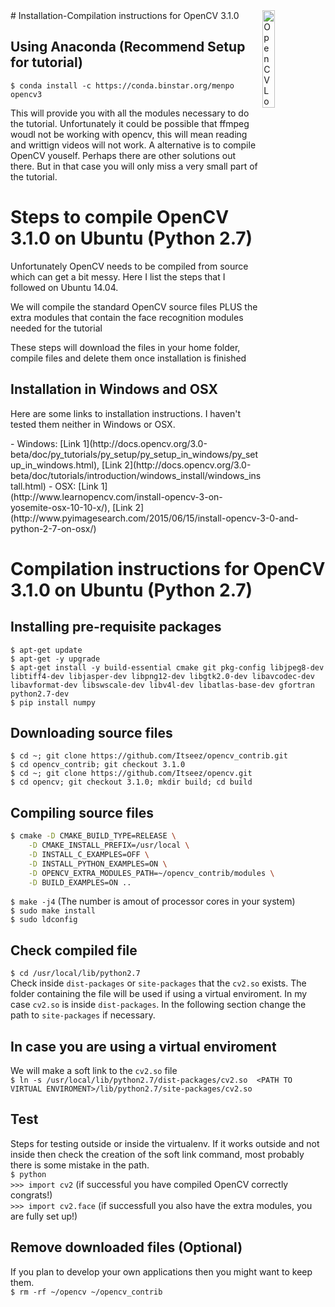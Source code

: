 <img margin-top="50px" align="right" width="20%" src="http://www.apulus.com/wp-content/uploads/2014/11/OpenCV-Logo.png" alt="OpenCV Logo">
# Installation-Compilation instructions for OpenCV 3.1.0

## Using Anaconda (Recommend Setup for tutorial)
`$ conda install -c https://conda.binstar.org/menpo opencv3`
<p>This will provide you with all the modules necessary to do the tutorial. Unfortunately it could be possible that ffmpeg woudl not be working with opencv, this will mean reading and writtign videos will not work. A alternative is to compile OpenCV youself. Perhaps there are other solutions out there. But in that case you will only miss a very small part of the tutorial.</p>

# Steps to compile OpenCV 3.1.0 on Ubuntu (Python 2.7)

<p>Unfortunately OpenCV needs to be compiled from source which can get a bit messy. Here I list the steps that I followed
on Ubuntu 14.04.</p>
<p>We will compile the standard OpenCV source files PLUS the extra modules that contain the face recognition modules
needed for the tutorial</p>
<p>These steps will download the files in your home folder, compile files and delete them once installation is finished</p>

## Installation in Windows and OSX
<p>Here are some links to installation instructions. I haven't tested them neither in Windows or OSX.</p>
- Windows: [Link 1](http://docs.opencv.org/3.0-beta/doc/py_tutorials/py_setup/py_setup_in_windows/py_setup_in_windows.html), [Link 2](http://docs.opencv.org/3.0-beta/doc/tutorials/introduction/windows_install/windows_install.html)
- OSX: [Link 1](http://www.learnopencv.com/install-opencv-3-on-yosemite-osx-10-10-x/), [Link 2](http://www.pyimagesearch.com/2015/06/15/install-opencv-3-0-and-python-2-7-on-osx/)

# Compilation instructions for OpenCV 3.1.0 on Ubuntu (Python 2.7)
## Installing pre-requisite packages
`$ apt-get update`<br>
`$ apt-get -y upgrade`<br>
`$ apt-get install -y build-essential cmake git pkg-config libjpeg8-dev libtiff4-dev libjasper-dev libpng12-dev libgtk2.0-dev
libavcodec-dev libavformat-dev libswscale-dev libv4l-dev libatlas-base-dev gfortran python2.7-dev`<br>
`$ pip install numpy`

## Downloading source files
`$ cd ~; git clone https://github.com/Itseez/opencv_contrib.git`<br>
`$ cd opencv_contrib; git checkout 3.1.0`<br>
`$ cd ~; git clone https://github.com/Itseez/opencv.git`<br>
`$ cd opencv; git checkout 3.1.0; mkdir build; cd build`<br>

## Compiling source files
```bash
$ cmake -D CMAKE_BUILD_TYPE=RELEASE \
	-D CMAKE_INSTALL_PREFIX=/usr/local \
	-D INSTALL_C_EXAMPLES=OFF \
	-D INSTALL_PYTHON_EXAMPLES=ON \
	-D OPENCV_EXTRA_MODULES_PATH=~/opencv_contrib/modules \
	-D BUILD_EXAMPLES=ON ..
```
`$ make -j4` (The number is amout of processor cores in your system)<br>
`$ sudo make install`<br>
`$ sudo ldconfig`

## Check compiled file
`$ cd /usr/local/lib/python2.7`<br>
Check inside `dist-packages` or `site-packages` that the `cv2.so` exists. The folder containing the file will be 
used if using a virtual enviroment. In my case `cv2.so` is inside `dist-packages`. In the following section change the path
to `site-packages` if necessary.

## In case you are using a virtual enviroment
We will make a soft link to the `cv2.so` file<br>
`$ ln -s /usr/local/lib/python2.7/dist-packages/cv2.so 
<PATH TO VIRTUAL ENVIROMENT>/lib/python2.7/site-packages/cv2.so`

## Test
Steps for testing outside or inside the virtualenv. If it works outside and not inside then check the creation of the soft link command,
most probably there is some mistake in the path.<br>
`$ python`<br>
`>>> import cv2` (if successful you have compiled OpenCV correctly congrats!)<br>
`>>> import cv2.face` (if successfull you also have the extra modules, you are fully set up!)

## Remove downloaded files (Optional)
If you plan to develop your own applications then you might want to keep them.<br>
`$ rm -rf ~/opencv ~/opencv_contrib`
